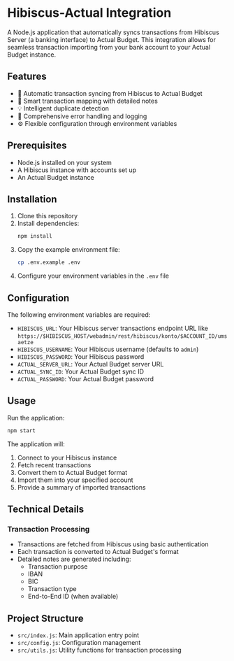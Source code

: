 # Hibiscus-Actual Integration

A Node.js application that automatically syncs transactions from Hibiscus Server (a banking interface) to Actual Budget. This integration allows for seamless transaction importing from your bank account to your Actual Budget instance.

## Features

- 🔄 Automatic transaction syncing from Hibiscus to Actual Budget
- 🎯 Smart transaction mapping with detailed notes
- 💡 Intelligent duplicate detection
- 🚨 Comprehensive error handling and logging
- ⚙️ Flexible configuration through environment variables

## Prerequisites

- Node.js installed on your system
- A Hibiscus instance with accounts set up
- An Actual Budget instance

## Installation

1. Clone this repository
2. Install dependencies:
   ```bash
   npm install
   ```
3. Copy the example environment file:
   ```bash
   cp .env.example .env
   ```
4. Configure your environment variables in the `.env` file

## Configuration

The following environment variables are required:

- `HIBISCUS_URL`: Your Hibiscus server transactions endpoint URL like `https://$HIBISCUS_HOST/webadmin/rest/hibiscus/konto/$ACCOUNT_ID/umsaetze`
- `HIBISCUS_USERNAME`: Your Hibiscus username (defaults to `admin`)
- `HIBISCUS_PASSWORD`: Your Hibiscus password
- `ACTUAL_SERVER_URL`: Your Actual Budget server URL
- `ACTUAL_SYNC_ID`: Your Actual Budget sync ID
- `ACTUAL_PASSWORD`: Your Actual Budget password

## Usage

Run the application:

```bash
npm start
```

The application will:

1. Connect to your Hibiscus instance
2. Fetch recent transactions
3. Convert them to Actual Budget format
4. Import them into your specified account
5. Provide a summary of imported transactions

## Technical Details

### Transaction Processing

- Transactions are fetched from Hibiscus using basic authentication
- Each transaction is converted to Actual Budget's format
- Detailed notes are generated including:
  - Transaction purpose
  - IBAN
  - BIC
  - Transaction type
  - End-to-End ID (when available)

## Project Structure

- `src/index.js`: Main application entry point
- `src/config.js`: Configuration management
- `src/utils.js`: Utility functions for transaction processing
